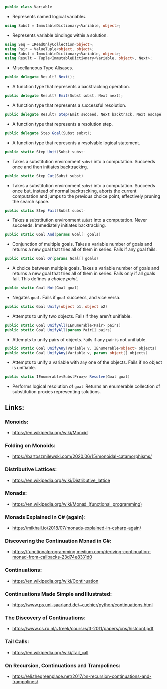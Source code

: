 
```csharp
public class Variable
```
- Represents named logical variables.

```csharp
using Subst = ImmutableDictionary<Variable, object>;
```
- Represents variable bindings within a solution.

```csharp
using Seq = IReadOnlyCollection<object>;
using Pair = ValueTuple<object, object>;
using Subst = ImmutableDictionary<Variable, object>;
using Result = Tuple<ImmutableDictionary<Variable, object>, Next>;
```
- Miscellaneous Type Alisases.

```csharp
public delegate Result? Next();
```
- A function type that represents a backtracking operation.

```csharp
public delegate Result? Emit(Subst subst, Next next);
```
- A function type that represents a successful resolution.

```csharp
public delegate Result? Step(Emit succeed, Next backtrack, Next escape);
```
- A function type that represents a resolution step.

```csharp
public delegate Step Goal(Subst subst);
```
- A function type that represents a resolvable logical statement.

```csharp
public static Step Unit(Subst subst)
```
- Takes a substitution environment `subst` into a computation. Succeeds once and then initiates backtracking.

```csharp
public static Step Cut(Subst subst)
```
- Takes a substitution environment `subst` into a computation. Succeeds once but, instead of normal backtracking, aborts the current computation and jumps to the previous choice point, effectively pruning the search space.

```csharp
public static Step Fail(Subst subst)
```
- Takes a substitution environment `subst` into a computation. Never succeeds. Immediately initiates backtracking.

```csharp
public static Goal And(params Goal[] goals)
```
- Conjunction of multiple goals. Takes a variable number of goals and returns a new goal that tries all of them in series. Fails if any goal fails.

```csharp
public static Goal Or(params Goal[] goals)
```
- A choice between multiple goals. Takes a variable number of goals and returns a new goal that tries all of them in series. Fails only if all goals fail. This defines a *choice point*.

```csharp
public static Goal Not(Goal goal)
```
- Negates `goal`. Fails if `goal` succeeds, and vice versa.

```csharp
public static Goal Unify(object o1, object o2)
```
- Attempts to unify two objects. Fails if they aren't unifiable.

```csharp
public static Goal UnifyAll(IEnumerable<Pair> pairs)
public static Goal UnifyAll(params Pair[] pairs)
```
- Attempts to unify pairs of objects. Fails if any pair is not unifiable.

```csharp
public static Goal UnifyAny(Variable v, IEnumerable<object> objects)
public static Goal UnifyAny(Variable v, params object[] objects)
```
- Attempts to unify a variable with any one of the objects. Fails if no object is unifiable.

```csharp
public static IEnumerable<SubstProxy> Resolve(Goal goal)
```
- Performs logical resolution of `goal`. Returns an enumerable collection of substitution proxies representing solutions.


## Links:

### **Monoids**:  
- https://en.wikipedia.org/wiki/Monoid

### **Folding on Monoids**:  
- https://bartoszmilewski.com/2020/06/15/monoidal-catamorphisms/

### **Distributive Lattices**:  
- https://en.wikipedia.org/wiki/Distributive_lattice

### **Monads**:  
- https://en.wikipedia.org/wiki/Monad_(functional_programming)

### **Monads Explained in C# (again)**:  
- https://mikhail.io/2018/07/monads-explained-in-csharp-again/

### **Discovering the Continuation Monad in C#**:  
- https://functionalprogramming.medium.com/deriving-continuation-monad-from-callbacks-23d74e8331d0

### **Continuations**:  
- https://en.wikipedia.org/wiki/Continuation

### **Continuations Made Simple and Illustrated**:  
- https://www.ps.uni-saarland.de/~duchier/python/continuations.html

### **The Discovery of Continuations**:  
- https://www.cs.ru.nl/~freek/courses/tt-2011/papers/cps/histcont.pdf

### **Tail Calls**:  
- https://en.wikipedia.org/wiki/Tail_call

### **On Recursion, Continuations and Trampolines**:  
- https://eli.thegreenplace.net/2017/on-recursion-continuations-and-trampolines/
